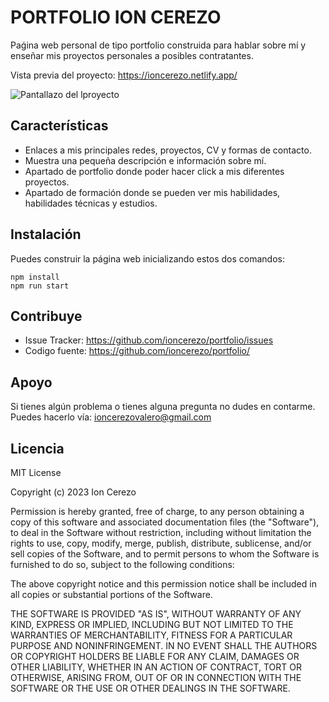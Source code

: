 PORTFOLIO ION CEREZO
========

Paǵina web personal de tipo portfolio construida para hablar sobre mí y enseñar mis proyectos personales a posibles contratantes.

Vista previa del proyecto: https://ioncerezo.netlify.app/

![Pantallazo del lproyecto](https://i.imgur.com/yOyembi.png)

Características
--------

- Enlaces a mis principales redes, proyectos, CV y formas de contacto.
- Muestra una pequeña descripción e información sobre mí.
- Apartado de portfolio donde poder hacer click a mis diferentes proyectos.
- Apartado de formación donde se pueden ver mis habilidades, habilidades técnicas y estudios.

Instalación
------------

Puedes construir la página web inicializando estos dos comandos:

    npm install
    npm run start

Contribuye
----------

- Issue Tracker: https://github.com/ioncerezo/portfolio/issues
- Codigo fuente: https://github.com/ioncerezo/portfolio/

Apoyo
-------

Si tienes algún problema o tienes alguna pregunta no dudes en contarme.
Puedes hacerlo vía: ioncerezovalero@gmail.com

Licencia
-------

MIT License

Copyright (c) 2023 Ion Cerezo

Permission is hereby granted, free of charge, to any person obtaining a copy
of this software and associated documentation files (the "Software"), to deal
in the Software without restriction, including without limitation the rights
to use, copy, modify, merge, publish, distribute, sublicense, and/or sell
copies of the Software, and to permit persons to whom the Software is
furnished to do so, subject to the following conditions:

The above copyright notice and this permission notice shall be included in all
copies or substantial portions of the Software.

THE SOFTWARE IS PROVIDED "AS IS", WITHOUT WARRANTY OF ANY KIND, EXPRESS OR
IMPLIED, INCLUDING BUT NOT LIMITED TO THE WARRANTIES OF MERCHANTABILITY,
FITNESS FOR A PARTICULAR PURPOSE AND NONINFRINGEMENT. IN NO EVENT SHALL THE
AUTHORS OR COPYRIGHT HOLDERS BE LIABLE FOR ANY CLAIM, DAMAGES OR OTHER
LIABILITY, WHETHER IN AN ACTION OF CONTRACT, TORT OR OTHERWISE, ARISING FROM,
OUT OF OR IN CONNECTION WITH THE SOFTWARE OR THE USE OR OTHER DEALINGS IN THE
SOFTWARE.
